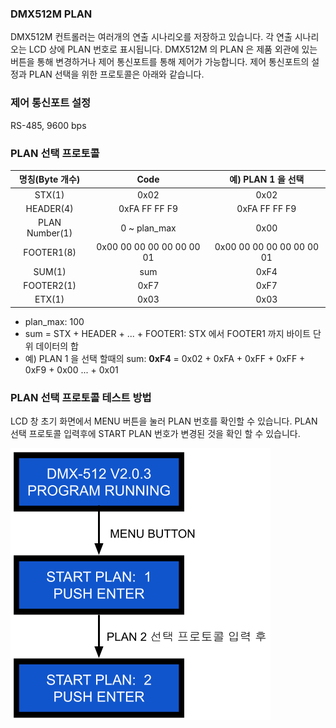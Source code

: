 ### DMX512M PLAN
DMX512M 컨트롤러는 여러개의 연출 시나리오를 저장하고 있습니다. 각 연출 시나리오는 LCD 상에 PLAN 번호로 표시됩니다. DMX512M 의 PLAN 은 제품 외관에 있는 버튼을 통해 변경하거나 제어 통신포트를 통해 제어가 가능합니다. 제어 통신포트의 설정과 PLAN 선택을 위한 프로토콜은 아래와 같습니다.

### 제어 통신포트 설정
RS-485, 9600 bps

### PLAN 선택 프로토콜

| 명칭(Byte 개수) | **Code**                  | **예) PLAN 1 을 선택**     |
| :------------: | :-----------------------: | :-----------------------: |
| STX(1)         | 0x02                      | 0x02                      |
| HEADER(4)      | 0xFA FF FF F9             | 0xFA FF FF F9             |
| PLAN Number(1) | 0 ~ plan_max              | 0x00                      |
| FOOTER1(8)     | 0x00 00 00 00 00 00 00 01 | 0x00 00 00 00 00 00 00 01 |
| SUM(1)         | sum                       | 0xF4                      |
| FOOTER2(1)     | 0xF7                      | 0xF7                      |
| ETX(1)         | 0x03                      | 0x03                      |

* plan_max: 100
* sum = STX + HEADER + ... + FOOTER1: STX 에서 FOOTER1 까지 바이트 단위 데이터의 합
* 예) PLAN 1 을 선택 할때의 sum: **0xF4** = 0x02 + 0xFA + 0xFF + 0xFF + 0xF9 + 0x00 ... + 0x01

### PLAN 선택 프로토콜 테스트 방법
LCD 창 초기 화면에서 MENU 버튼을 눌러 PLAN 번호를 확인할 수 있습니다. PLAN 선택 프로토콜 입력후에 START PLAN 번호가 변경된 것을 확인 할 수 있습니다.

![running plan 사진](./plan_change.png)
